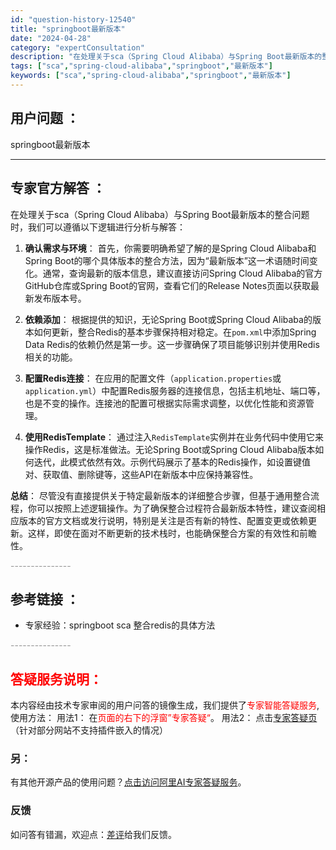 ```yaml
---
id: "question-history-12540"
title: "springboot最新版本"
date: "2024-04-28"
category: "expertConsultation"
description: "在处理关于sca（Spring Cloud Alibaba）与Spring Boot最新版本的整合问题时，我们可以遵循以下逻辑进行分析与解答：1. **确认需求与环境**：   首先，你需要明确希望了解的是Spring Cloud Alibaba和Spring Boot的哪个具体版本的整合方法，因为"
tags: ["sca","spring-cloud-alibaba","springboot","最新版本"]
keywords: ["sca","spring-cloud-alibaba","springboot","最新版本"]
---
```


## 用户问题 ： 
 springboot最新版本  

---------------
## 专家官方解答 ：

在处理关于sca（Spring Cloud Alibaba）与Spring Boot最新版本的整合问题时，我们可以遵循以下逻辑进行分析与解答：

1. **确认需求与环境**：
   首先，你需要明确希望了解的是Spring Cloud Alibaba和Spring Boot的哪个具体版本的整合方法，因为“最新版本”这一术语随时间变化。通常，查询最新的版本信息，建议直接访问Spring Cloud Alibaba的官方GitHub仓库或Spring Boot的官网，查看它们的Release Notes页面以获取最新发布版本号。

2. **依赖添加**：
   根据提供的知识，无论Spring Boot或Spring Cloud Alibaba的版本如何更新，整合Redis的基本步骤保持相对稳定。在`pom.xml`中添加Spring Data Redis的依赖仍然是第一步。这一步骤确保了项目能够识别并使用Redis相关的功能。

3. **配置Redis连接**：
   在应用的配置文件（`application.properties`或`application.yml`）中配置Redis服务器的连接信息，包括主机地址、端口等，也是不变的操作。连接池的配置可根据实际需求调整，以优化性能和资源管理。

4. **使用RedisTemplate**：
   通过注入`RedisTemplate`实例并在业务代码中使用它来操作Redis，这是标准做法。无论Spring Boot或Spring Cloud Alibaba版本如何迭代，此模式依然有效。示例代码展示了基本的Redis操作，如设置键值对、获取值、删除键等，这些API在新版本中应保持兼容性。

**总结**：
尽管没有直接提供关于特定最新版本的详细整合步骤，但基于通用整合流程，你可以按照上述逻辑操作。为了确保整合过程符合最新版本特性，建议查阅相应版本的官方文档或发行说明，特别是关注是否有新的特性、配置变更或依赖更新。这样，即使在面对不断更新的技术栈时，也能确保整合方案的有效性和前瞻性。


<font color="#949494">---------------</font> 


## 参考链接 ：

* 专家经验：springboot sca 整合redis的具体方法 


 <font color="#949494">---------------</font> 
 


## <font color="#FF0000">答疑服务说明：</font> 

本内容经由技术专家审阅的用户问答的镜像生成，我们提供了<font color="#FF0000">专家智能答疑服务</font>,使用方法：
用法1： 在<font color="#FF0000">页面的右下的浮窗”专家答疑“</font>。
用法2： 点击[专家答疑页](https://answer.opensource.alibaba.com/docs/intro)（针对部分网站不支持插件嵌入的情况）
### 另：


有其他开源产品的使用问题？[点击访问阿里AI专家答疑服务](https://answer.opensource.alibaba.com/docs/intro)。
### 反馈
如问答有错漏，欢迎点：[差评](https://ai.nacos.io/user/feedbackByEnhancerGradePOJOID?enhancerGradePOJOId=12633)给我们反馈。
